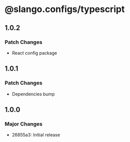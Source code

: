 # @slango.configs/typescript

## 1.0.2

### Patch Changes

- React config package

## 1.0.1

### Patch Changes

- Dependencies bump

## 1.0.0

### Major Changes

- 26855a3: Initial release
